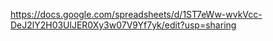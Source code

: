 https://docs.google.com/spreadsheets/d/1ST7eWw-wvkVcc-DeJ2lY2H03UlJER0Xy3w07V9Yf7yk/edit?usp=sharing
